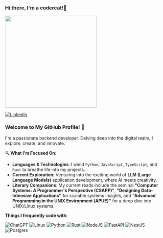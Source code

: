 
### Hi there, I'm a codercat!👋
<img src="https://user-images.githubusercontent.com/74038190/225813708-98b745f2-7d22-48cf-9150-083f1b00d6c9.gif" width="300">

[![LinkedIn](https://img.shields.io/badge/linkedin-%230077B5.svg?style=for-the-badge&logo=linkedin&logoColor=white)](https://www.linkedin.com/in/maohao-ran-5a91541bb)

### Welcome to My GitHub Profile! 👋

I'm a passionate backend developer. Delving deep into the digital realm, I explore, create, and innovate.

🔍 **What I'm Focused On:**
- **Languages & Technologies**: I wield `Python`, `JavaScript`, `TypeScript`, and `Rust` to breathe life into my projects.
- **Current Exploration**: Venturing into the exciting world of **LLM (Large Language Models)** application development, where AI meets creativity.
- **Literary Companions**: My current reads include the seminal **"Computer Systems: A Programmer's Perspective (CSAPP)"**, **"Designing Data-Intensive Applications"** for scalable systems insights, and **"Advanced Programming in the UNIX Environment (APUE)"** for a deep dive into UNIX/Linux systems.



**Things I frequently code with:**

![ChatGPT](https://img.shields.io/badge/chatGPT-74aa9c?style=for-the-badge&logo=openai&logoColor=white)
![Linux](https://img.shields.io/badge/Linux-FCC624?style=for-the-badge&logo=linux&logoColor=black)
![Python](https://img.shields.io/badge/python-3670A0?style=for-the-badge&logo=python&logoColor=ffdd54)
![Rust](https://img.shields.io/badge/rust-%23000000.svg?style=for-the-badge&logo=rust&logoColor=white)
![NodeJS](https://img.shields.io/badge/node.js-6DA55F?style=for-the-badge&logo=node.js&logoColor=white)
![FastAPI](https://img.shields.io/badge/FastAPI-005571?style=for-the-badge&logo=fastapi)
![NestJS](https://img.shields.io/badge/nestjs-%23E0234E.svg?style=for-the-badge&logo=nestjs&logoColor=white)
![Postgres](https://img.shields.io/badge/postgres-%23316192.svg?style=for-the-badge&logo=postgresql&logoColor=white)
